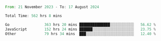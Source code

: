 <!--START_SECTION:waka-->

```rust
From: 21 November 2023 - To: 17 August 2024

Total Time: 562 hrs 8 mins

Go                363 hrs 20 mins ██████████████░░░░░░░░░░░   56.62 %
JavaScript        152 hrs 24 mins ██████░░░░░░░░░░░░░░░░░░░   23.75 %
Other             79 hrs 34 mins  ███░░░░░░░░░░░░░░░░░░░░░░   12.40 %
```

<!--END_SECTION:waka-->
